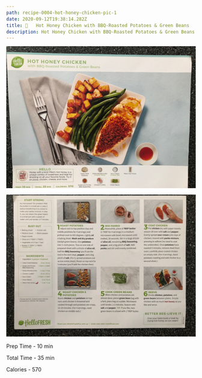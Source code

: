 ```yaml
---
path: recipe-0004-hot-honey-chicken-pic-1
date: 2020-09-12T19:38:14.282Z
title: 🍗   Hot Honey Chicken with BBQ-Roasted Potatoes & Green Beans
description: Hot Honey Chicken with BBQ-Roasted Potatoes & Green Beans
---
```



![picture of finished hot honey chicken](../assets/0004-hot-honey-chicken-pic-1.jpeg)

![picture of hot honey chicken recipe ingredients, prep and cooking instructions](../assets/0004-hot-honey-chicken-pic-2.jpeg)

Prep Time - 10 min

Total Time - 35 min

Calories - 570